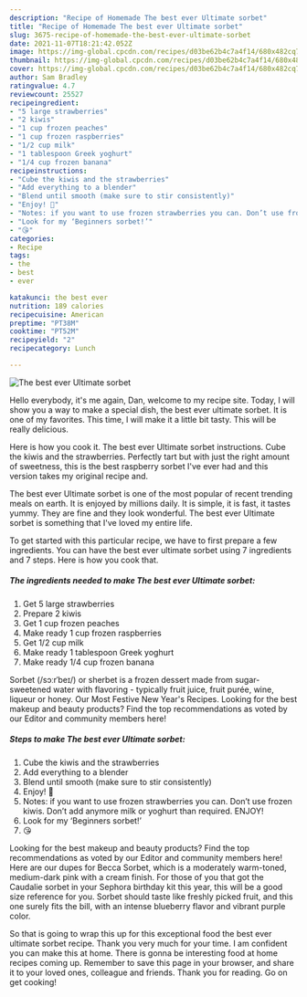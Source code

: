 ```yaml
---
description: "Recipe of Homemade The best ever Ultimate sorbet"
title: "Recipe of Homemade The best ever Ultimate sorbet"
slug: 3675-recipe-of-homemade-the-best-ever-ultimate-sorbet
date: 2021-11-07T18:21:42.052Z
image: https://img-global.cpcdn.com/recipes/d03be62b4c7a4f14/680x482cq70/the-best-ever-ultimate-sorbet-recipe-main-photo.jpg
thumbnail: https://img-global.cpcdn.com/recipes/d03be62b4c7a4f14/680x482cq70/the-best-ever-ultimate-sorbet-recipe-main-photo.jpg
cover: https://img-global.cpcdn.com/recipes/d03be62b4c7a4f14/680x482cq70/the-best-ever-ultimate-sorbet-recipe-main-photo.jpg
author: Sam Bradley
ratingvalue: 4.7
reviewcount: 25527
recipeingredient:
- "5 large strawberries"
- "2 kiwis"
- "1 cup frozen peaches"
- "1 cup frozen raspberries"
- "1/2 cup milk"
- "1 tablespoon Greek yoghurt"
- "1/4 cup frozen banana"
recipeinstructions:
- "Cube the kiwis and the strawberries"
- "Add everything to a blender"
- "Blend until smooth (make sure to stir consistently)"
- "Enjoy! 💝"
- "Notes: if you want to use frozen strawberries you can. Don’t use frozen kiwis. Don’t add anymore milk or yoghurt than required. ENJOY!"
- "Look for my ‘Beginners sorbet!’"
- "😘"
categories:
- Recipe
tags:
- the
- best
- ever

katakunci: the best ever 
nutrition: 189 calories
recipecuisine: American
preptime: "PT38M"
cooktime: "PT52M"
recipeyield: "2"
recipecategory: Lunch

---
```



![The best ever Ultimate sorbet](https://img-global.cpcdn.com/recipes/d03be62b4c7a4f14/680x482cq70/the-best-ever-ultimate-sorbet-recipe-main-photo.jpg)

Hello everybody, it's me again, Dan, welcome to my recipe site. Today, I will show you a way to make a special dish, the best ever ultimate sorbet. It is one of my favorites. This time, I will make it a little bit tasty. This will be really delicious.

Here is how you cook it. The best ever Ultimate sorbet instructions. Cube the kiwis and the strawberries. Perfectly tart but with just the right amount of sweetness, this is the best raspberry sorbet I&#39;ve ever had and this version takes my original recipe and.

The best ever Ultimate sorbet is one of the most popular of recent trending meals on earth. It is enjoyed by millions daily. It is simple, it is fast, it tastes yummy. They are fine and they look wonderful. The best ever Ultimate sorbet is something that I've loved my entire life.


To get started with this particular recipe, we have to first prepare a few ingredients. You can have the best ever ultimate sorbet using 7 ingredients and 7 steps. Here is how you cook that.

<!--inarticleads1-->

##### The ingredients needed to make The best ever Ultimate sorbet:

1. Get 5 large strawberries
1. Prepare 2 kiwis
1. Get 1 cup frozen peaches
1. Make ready 1 cup frozen raspberries
1. Get 1/2 cup milk
1. Make ready 1 tablespoon Greek yoghurt
1. Make ready 1/4 cup frozen banana


Sorbet (/sɔːrˈbeɪ/) or sherbet is a frozen dessert made from sugar-sweetened water with flavoring - typically fruit juice, fruit purée, wine, liqueur or honey. Our Most Festive New Year&#39;s Recipes. Looking for the best makeup and beauty products? Find the top recommendations as voted by our Editor and community members here! 

<!--inarticleads2-->

##### Steps to make The best ever Ultimate sorbet:

1. Cube the kiwis and the strawberries
1. Add everything to a blender
1. Blend until smooth (make sure to stir consistently)
1. Enjoy! 💝
1. Notes: if you want to use frozen strawberries you can. Don’t use frozen kiwis. Don’t add anymore milk or yoghurt than required. ENJOY!
1. Look for my ‘Beginners sorbet!’
1. 😘


Looking for the best makeup and beauty products? Find the top recommendations as voted by our Editor and community members here! Here are our dupes for Becca Sorbet, which is a moderately warm-toned, medium-dark pink with a cream finish. For those of you that got the Caudalie sorbet in your Sephora birthday kit this year, this will be a good size reference for you. Sorbet should taste like freshly picked fruit, and this one surely fits the bill, with an intense blueberry flavor and vibrant purple color. 

So that is going to wrap this up for this exceptional food the best ever ultimate sorbet recipe. Thank you very much for your time. I am confident you can make this at home. There is gonna be interesting food at home recipes coming up. Remember to save this page in your browser, and share it to your loved ones, colleague and friends. Thank you for reading. Go on get cooking!
